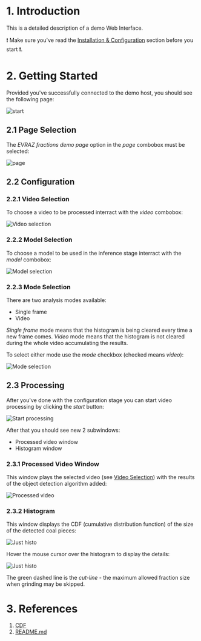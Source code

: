 # 1. Introduction

This is a detailed description of a demo Web Interface.

:exclamation: Make sure you've read the [Installation & Configuration](https://github.com/comptech-winter-school/coal-composition-control/tree/doc#installation--configuration) section before you start :exclamation:.

# 2. Getting Started

Provided you've successfully connected to the demo host, you should see the following page:

![start](../diagrams/ug/evraz_demo_page.png)

## 2.1 Page Selection

The _EVRAZ fractions demo page_ option in the _page_ combobox must be selected:

![page](../diagrams/ug/evraz_demo_page_selection.png)

## 2.2 Configuration

### 2.2.1 Video Selection

To choose a video to be processed interract with the _video_ combobox:

![Video selection](../diagrams/ug/evraz_demo_video.png)

### 2.2.2 Model Selection

To choose a model to be used in the inference stage interract with the _model_ combobox:

![Model selection](../diagrams/ug/evraz_demo_model.png)

### 2.2.3 Mode Selection

There are two analysis modes available:

- Single frame
- Video

_Single frame_ mode means that the histogram is being cleared every time a new frame comes.
_Video_ mode means that the histogram is not cleared during the whole video accumulating the results.

To select either mode use the _mode_ checkbox (checked means _video_):

![Mode selection](../diagrams/ug/evraz_demo_update.png)

## 2.3 Processing

After you've done with the configuration stage you can start video processing by clicking the _start_ button:

![Start processing](../diagrams/ug/evraz_demo_start.png)

After that you should see new 2 subwindows:

- Processed video window
- Histogram window

### 2.3.1 Processed Video Window

This window plays the selected video (see [Video Selection](#_221-video-selection)) with the results of the object detection
algorithm added:

![Processed video](../diagrams/ug/evraz_demo_rcnn.png)

### 2.3.2 Histogram

This window displays the CDF (cumulative distribution function) of the size of the detected coal pieces:

![Just histo](../diagrams/ug/evraz_demo_just_histo.png)

Hover the mouse cursor over the histogram to display the details:

![Just histo](../diagrams/ug/evraz_demo_histo.png)

The green dashed line is the _cut-line_ - the maximum allowed fraction size when grinding may be skipped.

# 3. References

1. [CDF](https://en.wikipedia.org/wiki/Cumulative_distribution_function)
2. [README.md](https://github.com/comptech-winter-school/coal-composition-control/blob/doc/README.md)
